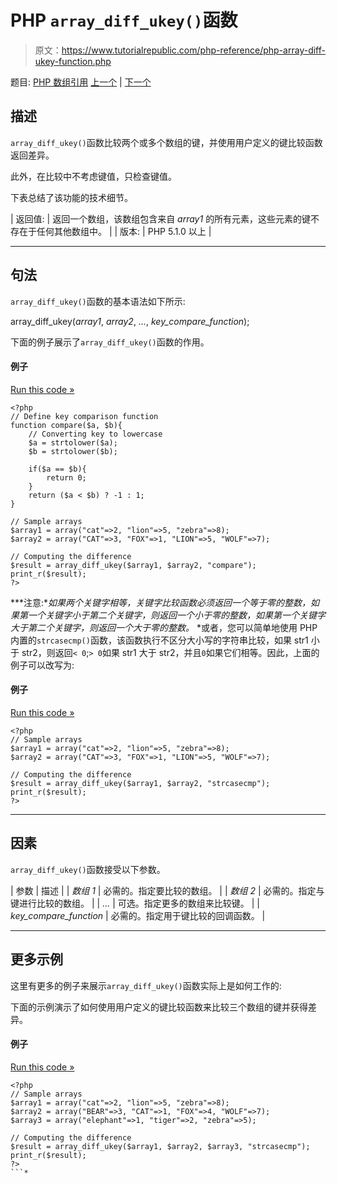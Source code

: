 # PHP `array_diff_ukey()`函数

> 原文：<https://www.tutorialrepublic.com/php-reference/php-array-diff-ukey-function.php>

题目: [PHP 数组引用](php-array-functions.php) [上一个](php-array-diff-uassoc-function.php) | [下一个](php-array-fill-function.php)

## 描述

`array_diff_ukey()`函数比较两个或多个数组的键，并使用用户定义的键比较函数返回差异。

此外，在比较中不考虑键值，只检查键值。

下表总结了该功能的技术细节。

| 返回值: | 返回一个数组，该数组包含来自 *array1* 的所有元素，这些元素的键不存在于任何其他数组中。 |
| 版本: | PHP 5.1.0 以上 |

* * *

## 句法

`array_diff_ukey()`函数的基本语法如下所示:

array_diff_ukey(*array1*, *array2*, *...*, *key_compare_function*);

下面的例子展示了`array_diff_ukey()`函数的作用。

#### 例子

[Run this code »](../codelab.php?topic=php&file=difference-of-two-arrays-using-a-key-comparison-function "Run this code to view the output")

```
<?php
// Define key comparison function
function compare($a, $b){
    // Converting key to lowercase
    $a = strtolower($a);
    $b = strtolower($b);

    if($a == $b){
        return 0;
    }
    return ($a < $b) ? -1 : 1;
}

// Sample arrays
$array1 = array("cat"=>2, "lion"=>5, "zebra"=>8);
$array2 = array("CAT"=>3, "FOX"=>1, "LION"=>5, "WOLF"=>7);

// Computing the difference
$result = array_diff_ukey($array1, $array2, "compare");
print_r($result);
?>
```

 ***注意:**如果两个关键字相等，关键字比较函数必须返回一个等于零的整数，如果第一个关键字小于第二个关键字，则返回一个小于零的整数，如果第一个关键字大于第二个关键字，则返回一个大于零的整数。*  *或者，您可以简单地使用 PHP 内置的`strcasecmp()`函数，该函数执行不区分大小写的字符串比较，如果 str1 小于 str2，则返回`< 0`;`> 0`如果 str1 大于 str2，并且`0`如果它们相等。因此，上面的例子可以改写为:

#### 例子

[Run this code »](../codelab.php?topic=php&file=difference-of-arrays-using-built-in-function-for-key-comparison "Run this code to view the output")

```
<?php
// Sample arrays
$array1 = array("cat"=>2, "lion"=>5, "zebra"=>8);
$array2 = array("CAT"=>3, "FOX"=>1, "LION"=>5, "WOLF"=>7);

// Computing the difference
$result = array_diff_ukey($array1, $array2, "strcasecmp");
print_r($result);
?>
```

* * *

## 因素

`array_diff_ukey()`函数接受以下参数。

| 参数 | 描述 |
| *数组 1* | 必需的。指定要比较的数组。 |
| *数组 2* | 必需的。指定与键进行比较的数组。 |
| *...* | 可选。指定更多的数组来比较键。 |
| *key_compare_function* | 必需的。指定用于键比较的回调函数。 |

* * *

## 更多示例

这里有更多的例子来展示`array_diff_ukey()`函数实际上是如何工作的:

下面的示例演示了如何使用用户定义的键比较函数来比较三个数组的键并获得差异。

#### 例子

[Run this code »](../codelab.php?topic=php&file=difference-of-three-arrays-using-a-key-comparison-function "Run this code to view the output")

```
<?php
// Sample arrays
$array1 = array("cat"=>2, "lion"=>5, "zebra"=>8);
$array2 = array("BEAR"=>3, "CAT"=>1, "FOX"=>4, "WOLF"=>7);
$array3 = array("elephant"=>1, "tiger"=>2, "zebra"=>5);

// Computing the difference
$result = array_diff_ukey($array1, $array2, $array3, "strcasecmp");
print_r($result);
?>
```*